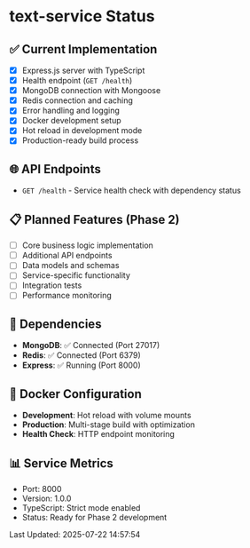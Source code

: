 # text-service Status

## ✅ Current Implementation
- [x] Express.js server with TypeScript
- [x] Health endpoint (`GET /health`)
- [x] MongoDB connection with Mongoose
- [x] Redis connection and caching
- [x] Error handling and logging
- [x] Docker development setup
- [x] Hot reload in development mode
- [x] Production-ready build process

## 🌐 API Endpoints
- `GET /health` - Service health check with dependency status

## 📋 Planned Features (Phase 2)
- [ ] Core business logic implementation
- [ ] Additional API endpoints
- [ ] Data models and schemas
- [ ] Service-specific functionality
- [ ] Integration tests
- [ ] Performance monitoring

## 🔗 Dependencies
- **MongoDB**: ✅ Connected (Port 27017)
- **Redis**: ✅ Connected (Port 6379)
- **Express**: ✅ Running (Port 8000)

## 🐳 Docker Configuration
- **Development**: Hot reload with volume mounts
- **Production**: Multi-stage build with optimization
- **Health Check**: HTTP endpoint monitoring

## 📊 Service Metrics
- Port: 8000
- Version: 1.0.0
- TypeScript: Strict mode enabled
- Status: Ready for Phase 2 development

Last Updated: 2025-07-22 14:57:54
